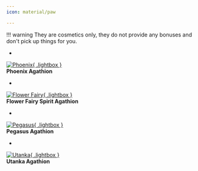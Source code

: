 ```yaml
---
icon: material/paw

---
```


!!! warning
    They are cosmetics only, they do not provide any bonuses and don't pick up things for you.

<div class="grid cards" markdown >

- <a href="https://.postimg.cc/8zrmg9PK/">
![Phoenix](https://i.postimg.cc/8zrmg9PK/Phoenix-Agathion.gif){ .lightbox }
</a> <br>
  **Phoenix Agathion**

- <a href="https://postimg.cc/nV0k4qPk/">
![Flower Fairy](https://i.postimg.cc/nV0k4qPk/Flower-Fairy-Spirit-Agathion.gif){ .lightbox }
</a> <br>
  **Flower Fairy Spirit Agathion**

- <a href="https://postimg.cc/Y0qxcShY">
![Pegasus](https://i.postimg.cc/Y0qxcShY/Pegasus-Agathion.gif){ .lightbox } 
</a> <br>
  **Pegasus Agathion**

- <a href="https://postimg.cc/Y0qxcShY">
![Utanka](https://i.postimg.cc/sXJJ0WD3/Utanka-Agathion.gif){ .lightbox } 
</a> <br>
  **Utanka Agathion**

</div>